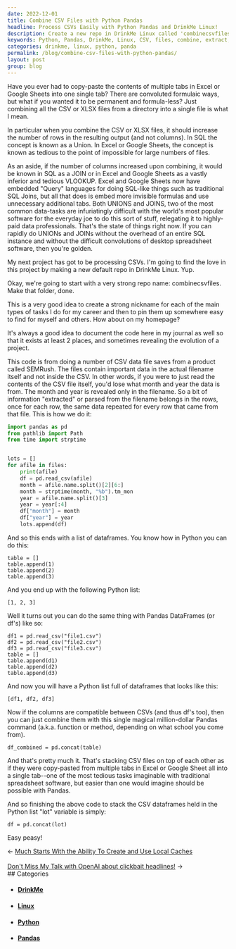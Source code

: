 ```yaml
---
date: 2022-12-01
title: Combine CSV Files with Python Pandas
headline: Process CSVs Easily with Python Pandas and DrinkMe Linux!
description: Create a new repo in DrinkMe Linux called 'combinecsvfiles' for processing CSVs. Extract information from filenames and add it to rows of the CSV using Python Pandas. Easily stack CSV dataframes in a Python list using 'pd.concat(lot)'. Discover how easy it is to combine CSVs into a single file - just use the code 'df = pd.concat(lot)'!
keywords: Python, Pandas, DrinkMe, Linux, CSV, files, combine, extract, information, filenames, rows, stack, dataframes, list, df, concat, easy, peasy
categories: drinkme, linux, python, panda
permalink: /blog/combine-csv-files-with-python-pandas/
layout: post
group: blog
---
```



Have you ever had to copy-paste the contents of multiple tabs in Excel or
Google Sheets into one single tab? There are convoluted formulaic ways, but
what if you wanted it to be permanent and formula-less? Just combining all the
CSV or XLSX files from a directory into a single file is what I mean.

In particular when you combine the CSV or XLSX files, it should increase the
number of rows in the resulting output (and not columns). In SQL the concept is
known as a Union. In Excel or Google Sheets, the concept is known as tedious to
the point of impossible for large numbers of files.

As an aside, if the number of columns increased upon combining, it would be
known in SQL as a JOIN or in Excel and Google Sheets as a vastly inferior and
tedious VLOOKUP. Excel and Google Sheets now have embedded "Query" languages
for doing SQL-like things such as traditional SQL Joins, but all that does is
embed more invisible formulas and use unnecessary additional tabs. Both UNIONS
and JOINS, two of the most common data-tasks are infuriatingly difficult with
the world's most popular software for the everyday joe to do this sort of
stuff, relegating it to highly-paid data professionals. That's the state of
things right now. If you can rapidly do UNIONs and JOINs without the overhead
of an entire SQL instance and without the difficult convolutions of desktop
spreadsheet software, then you're golden.

My next project has got to be processing CSVs. I'm going to find the love in
this project by making a new default repo in DrinkMe Linux. Yup.

Okay, we're going to start with a very strong repo name: combinecsvfiles. Make
that folder, done.

This is a very good idea to create a strong nickname for each of the main types
of tasks I do for my career and then to pin them up somewhere easy to find for
myself and others. How about on my homepage?

It's always a good idea to document the code here in my journal as well so that
it exists at least 2 places, and sometimes revealing the evolution of a project.

This code is from doing a number of CSV data file saves from a product called
SEMRush. The files contain important data in the actual filename itself and not
inside the CSV. In other words, if you were to just read the contents of the
CSV file itself, you'd lose what month and year the data is from. The month and
year is revealed only in the filename. So a bit of information "extracted" or
parsed from the filename belongs in the rows, once for each row, the same data
repeated for every row that came from that file. This is how we do it:

```python
import pandas as pd
from pathlib import Path
from time import strptime


lots = []
for afile in files:
    print(afile)
    df = pd.read_csv(afile)
    month = afile.name.split()[2][6:]
    month = strptime(month, "%b").tm_mon
    year = afile.name.split()[3]
    year = year[:4]
    df["month"] = month
    df["year"] = year
    lots.append(df)
```

And so this ends with a list of dataframes. You know how in Python you can do
this:

    table = []
    table.append(1)
    table.append(2)
    table.append(3)

And you end up with the following Python list:

    [1, 2, 3]

Well it turns out you can do the same thing with Pandas DataFrames (or df's)
like so:

    df1 = pd.read_csv("file1.csv")
    df2 = pd.read_csv("file2.csv")
    df3 = pd.read_csv("file3.csv")
    table = []
    table.append(d1)
    table.append(d2)
    table.append(d3)

And now you will have a Python list full of dataframes that looks like this:

    [df1, df2, df3]

Now if the columns are compatible between CSVs (and thus df's too), then you
can just combine them with this single magical million-dollar Pandas command
(a.k.a. function or method, depending on what school you come from).

    df_combined = pd.concat(table)

And that's pretty much it. That's stacking CSV files on top of each other as if
they were copy-pasted from multiple tabs in Excel or Google Sheet all into a
single tab--one of the most tedious tasks imaginable with traditional
spreadsheet software, but easier than one would imagine should be possible with
Pandas.

And so finishing the above code to stack the CSV dataframes held in the Python
list "lot" variable is simply:

    df = pd.concat(lot)

Easy peasy!


<div class="arrow-links"><div class="post-nav-prev"><span class="arrow">&larr;&nbsp;</span><a href="/blog/much-starts-with-the-ability-to-create-and-use-local-caches/">Much Starts With the Ability To Create and Use Local Caches</a></div> &nbsp; <div class="post-nav-next"><a href="/blog/don-t-miss-my-talk-with-openai-about-clickbait-headlines/">Don't Miss My Talk with OpenAI about clickbait headlines!</a><span class="arrow">&nbsp;&rarr;</span></div></div>
## Categories

<ul>
<li><h4><a href='/drinkme/'>DrinkMe</a></h4></li>
<li><h4><a href='/linux/'>Linux</a></h4></li>
<li><h4><a href='/python/'>Python</a></h4></li>
<li><h4><a href='/panda/'>Pandas</a></h4></li></ul>